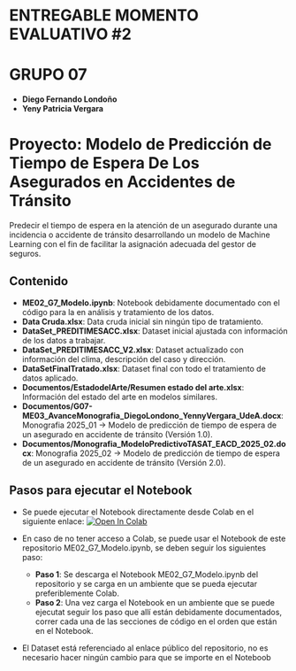# ENTREGABLE MOMENTO EVALUATIVO #2
# GRUPO 07
- **Diego Fernando Londoño**
- **Yeny Patricia Vergara** 

# Proyecto: Modelo de Predicción de Tiempo de Espera De Los Asegurados en Accidentes de Tránsito

Predecir el tiempo de espera en la atención de un asegurado durante una incidencia o accidente de tránsito desarrollando un modelo de Machine Learning con el fin de facilitar la asignación adecuada del gestor de seguros.


## Contenido

- **ME02_G7_Modelo.ipynb**: Notebook debidamente documentado con el código para la en análisis y tratamiento de los datos.
- **Data Cruda.xlsx**: Data cruda inicial sin ningún tipo de tratamiento.
- **DataSet_PREDITIMESACC.xlsx**: Dataset inicial ajustada con información de los datos a trabajar.
- **DataSet_PREDITIMESACC_V2.xlsx**: Dataset actualizado con información del clima, descripción del caso y dirección.
- **DataSetFinalTratado.xlsx**: Dataset final con todo el tratamiento de datos aplicado.
- **Documentos/EstadodelArte/Resumen estado del arte.xlsx**: Información del estado del arte en modelos similares.
- **Documentos/G07-ME03_AvanceMonografia_DiegoLondono_YennyVergara_UdeA.docx**: Monografia 2025_01 -> Modelo de predicción de tiempo de espera de un asegurado en accidente de tránsito (Versión 1.0).
- **Documentos/Monografia_ModeloPredictivoTASAT_EACD_2025_02.docx**: Monografia 2025_02 -> Modelo de predicción de tiempo de espera de un asegurado en accidente de tránsito (Versión 2.0).




## Pasos para ejecutar el Notebook

- Se puede ejecutar el Notebook directamente desde Colab en el siguiente enlace:
[![Open In Colab](https://colab.research.google.com/assets/colab-badge.svg)](https://colab.research.google.com/drive/1R38a5nc0za78z5o_-a5DgIberJYP1gU4)
 
- En caso de no tener acceso a Colab, se puede usar el Notebook de este repositorio ME02_G7_Modelo.ipynb, se deben seguir los siguientes paso:
	- **Paso 1**: Se descarga el Notebook ME02_G7_Modelo.ipynb del repositorio y se carga en un ambiente que se pueda ejecutar preferiblemente Colab.
	- **Paso 2**: Una vez carga el Notebook en un ambiente que se puede ejecutat seguir los paso que allí están debidamente documentados, correr cada una de las secciones de código en el orden que están en el Notebook.
- El Dataset está referenciado al enlace público del repositorio, no es necesario hacer ningún cambio para que se importe en el Noteboob
